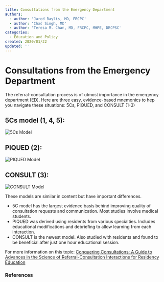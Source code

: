 ```yaml
---
title: Consultations from the Emergency Department
authors:
  - author: 'Jared Baylis, MD, FRCPC'
  - author: 'Chad Singh, MD'
  - author: 'Teresa M. Chan, MD, FRCPC, MHPE, DRCPSC'
categories:
  - Education and Policy
created: 2020/01/22
updated: ''
---
```

# Consultations from the Emergency Department

The referral-consultation process is of utmost importance in the emergency department (ED). Here are three easy, evidence-based mnemonics to hep you navigate these situations: 5Cs, PIQUED, and CONSULT (1-3)

## 5Cs model (1, 4, 5):

![5Cs Model](/media/5Cs-Model-Table.png "5Cs Model")

## PIQUED (2):

![PIQUED Model](/media/PIQUED-Model-Table.png "PIQUED Model")

## CONSULT (3):

![CONSULT Model](/media/CONSULT-Model-Table.png "CONSULT")


These models are similar in content but have important differences.
 - 5C model has the largest evidence basis behind improving quality of consultation requests and communication. Most studies involve medical students.
- PIQUED was derived using residents from various specialties. Includes educational modifications and debriefing to allow learning from each interaction.
- CONSULT is the newest model. Also studied with residents and found to be beneficial after just one hour educational session.

For more information on this topic: [Conquering Consultations: A Guide to Advances in the Science of Referral-Consultation Interactions for Residency Education](https://pubmed.ncbi.nlm.nih.gov/30661857)

### References
